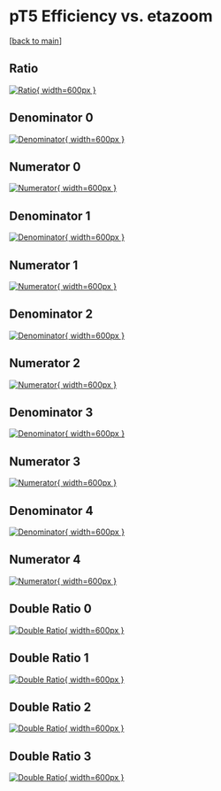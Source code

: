 # pT5 Efficiency vs. etazoom

[[back to main](./)]



## Ratio

[![Ratio](../mtv/var/pT5_vtr_321_1_eff_etazoom.png){ width=600px }](../mtv/var/pT5_vtr_321_1_eff_etazoom.pdf)

## Denominator 0

[![Denominator](../mtv/den/pT5_vtr_321_1_eff_etazoom_den0.png){ width=600px }](../mtv/den/pT5_vtr_321_1_eff_etazoom_den0.pdf)

## Numerator 0

[![Numerator](../mtv/num/pT5_vtr_321_1_eff_etazoom_num0.png){ width=600px }](../mtv/num/pT5_vtr_321_1_eff_etazoom_num0.pdf)

## Denominator 1

[![Denominator](../mtv/den/pT5_vtr_321_1_eff_etazoom_den1.png){ width=600px }](../mtv/den/pT5_vtr_321_1_eff_etazoom_den1.pdf)

## Numerator 1

[![Numerator](../mtv/num/pT5_vtr_321_1_eff_etazoom_num1.png){ width=600px }](../mtv/num/pT5_vtr_321_1_eff_etazoom_num1.pdf)

## Denominator 2

[![Denominator](../mtv/den/pT5_vtr_321_1_eff_etazoom_den2.png){ width=600px }](../mtv/den/pT5_vtr_321_1_eff_etazoom_den2.pdf)

## Numerator 2

[![Numerator](../mtv/num/pT5_vtr_321_1_eff_etazoom_num2.png){ width=600px }](../mtv/num/pT5_vtr_321_1_eff_etazoom_num2.pdf)

## Denominator 3

[![Denominator](../mtv/den/pT5_vtr_321_1_eff_etazoom_den3.png){ width=600px }](../mtv/den/pT5_vtr_321_1_eff_etazoom_den3.pdf)

## Numerator 3

[![Numerator](../mtv/num/pT5_vtr_321_1_eff_etazoom_num3.png){ width=600px }](../mtv/num/pT5_vtr_321_1_eff_etazoom_num3.pdf)

## Denominator 4

[![Denominator](../mtv/den/pT5_vtr_321_1_eff_etazoom_den4.png){ width=600px }](../mtv/den/pT5_vtr_321_1_eff_etazoom_den4.pdf)

## Numerator 4

[![Numerator](../mtv/num/pT5_vtr_321_1_eff_etazoom_num4.png){ width=600px }](../mtv/num/pT5_vtr_321_1_eff_etazoom_num4.pdf)

## Double Ratio 0

[![Double Ratio](../mtv/ratio/pT5_vtr_321_1_eff_etazoom_ratio0.png){ width=600px }](../mtv/ratio/pT5_vtr_321_1_eff_etazoom_ratio0.pdf)

## Double Ratio 1

[![Double Ratio](../mtv/ratio/pT5_vtr_321_1_eff_etazoom_ratio1.png){ width=600px }](../mtv/ratio/pT5_vtr_321_1_eff_etazoom_ratio1.pdf)

## Double Ratio 2

[![Double Ratio](../mtv/ratio/pT5_vtr_321_1_eff_etazoom_ratio2.png){ width=600px }](../mtv/ratio/pT5_vtr_321_1_eff_etazoom_ratio2.pdf)

## Double Ratio 3

[![Double Ratio](../mtv/ratio/pT5_vtr_321_1_eff_etazoom_ratio3.png){ width=600px }](../mtv/ratio/pT5_vtr_321_1_eff_etazoom_ratio3.pdf)

